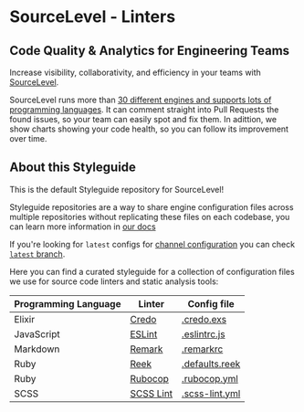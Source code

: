 # SourceLevel - Linters

## Code Quality & Analytics for Engineering Teams

Increase visibility, collaborativity, and efficiency in your teams with
[SourceLevel](https://sourcelevel.io).

SourceLevel runs more than
[30 different engines and supports lots of programming languages](https://docs.sourcelevel.io/engines).
It can comment straight into Pull Requests the found issues, so your team can easily spot and fix them.
In adittion, we show charts showing your code health, so you can follow its improvement over time.

## About this Styleguide

This is the default Styleguide repository for SourceLevel!

Styleguide repositories are a way to share engine configuration files across multiple repositories
without replicating these files on each codebase, you can learn more information in
[our docs](https://docs.sourcelevel.io/guides/repos/using-a-styleguide/)

If you're looking for `latest` configs for [channel configuration](https://docs.sourcelevel.io/configuration/#channels)
you can check [`latest` branch](https://github.com/sourcelevel/linters/tree/latest).

Here you can find a curated styleguide for a collection of configuration files we
use for source code linters and static analysis tools:

| Programming Language | Linter                                                     | Config file                      |
|----------------------|------------------------------------------------------------|----------------------------------|
| Elixir               | [Credo](https://docs.sourcelevel.io/engines/credo)         | [.credo.exs](.credo.exs)         |
| JavaScript           | [ESLint](https://docs.sourcelevel.io/engines/eslint)       | [.eslintrc.js](.eslintrc.js)     |
| Markdown             | [Remark](https://docs.sourcelevel.io/engines/remark-lint)  | [.remarkrc](.remarkrc)           |
| Ruby                 | [Reek](https://docs.sourcelevel.io/engines/reek)           | [.defaults.reek](.defaults.reek) |
| Ruby                 | [Rubocop](https://docs.sourcelevel.io/engines/rubocop)     | [.rubocop.yml](.rubocop.yml)     |
| SCSS                 | [SCSS Lint](https://docs.sourcelevel.io/engines/scss-lint) | [.scss-lint.yml](.scss-lint.yml) |
